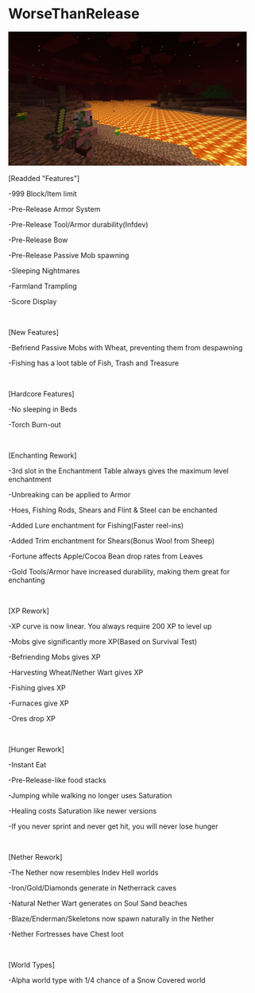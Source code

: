 # WorseThanRelease
<p><img /><img src="https://github.com/Charmareian/WorseThanRelease/blob/main/hell.png?raw=true" alt="" width="480" height="270" /></p>
<p>[Readded "Features"]</p>
<p>-999 Block/Item limit</p>
<p>-Pre-Release Armor System</p>
<p>-Pre-Release Tool/Armor durability(Infdev)</p>
<p>-Pre-Release Bow</p>
<p>-Pre-Release Passive Mob spawning</p>
<p>-Sleeping Nightmares</p>
<p>-Farmland Trampling</p>
<p>-Score Display</p>
<p>&nbsp;</p>
<p>[New Features]</p>
<p>-Befriend Passive Mobs with Wheat, preventing them from despawning</p>
<p>-Fishing has a loot table of Fish, Trash and Treasure</p>
<p>&nbsp;</p>
<p>[Hardcore Features]</p>
<p>-No sleeping in Beds</p>
<p>-Torch Burn-out</p>
<p>&nbsp;</p>
<p>[Enchanting Rework]</p>
<p>-3rd slot in the Enchantment Table always gives the maximum level enchantment</p>
<p>-Unbreaking can be applied to Armor</p>
<p>-Hoes, Fishing Rods, Shears and Flint & Steel can be enchanted</p>
<p>-Added Lure enchantment for Fishing(Faster reel-ins)</p>
<p>-Added Trim enchantment for Shears(Bonus Wool from Sheep)</p>
<p>-Fortune affects Apple/Cocoa Bean drop rates from Leaves</p>
<p>-Gold Tools/Armor have increased durability, making them great for enchanting</p>
<p>&nbsp;</p>
<p>[XP Rework]</p>
<p>-XP curve is now linear. You always require 200 XP to level up</p>
<p>-Mobs give significantly more XP(Based on Survival Test)</p>
<p>-Befriending Mobs gives XP</p>
<p>-Harvesting Wheat/Nether Wart gives XP</p>
<p>-Fishing gives XP</p>
<p>-Furnaces give XP</p>
<p>-Ores drop XP</p>
<p>&nbsp;</p>
<p>[Hunger Rework]</p>
<p>-Instant Eat</p>
<p>-Pre-Release-like food stacks</p>
<p>-Jumping while walking no longer uses Saturation</p>
<p>-Healing costs Saturation like newer versions</p>
<p>-If you never sprint and never get hit, you will never lose hunger</p>
<p>&nbsp;</p>
<p>[Nether Rework]</p>
<p>-The Nether now resembles Indev Hell worlds</p>
<p>-Iron/Gold/Diamonds generate in Netherrack caves</p>
<p>-Natural Nether Wart generates on Soul Sand beaches</p>
<p>-Blaze/Enderman/Skeletons now spawn naturally in the Nether</p>
<p>-Nether Fortresses have Chest loot</p>
<p>&nbsp;</p>
<p>[World Types]</p>
<p>-Alpha world type with 1/4 chance of a Snow Covered world</p>
